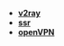 * [**v2ray**](/Network/科学上网/v2ray/README)  
* [**ssr**](/Network/科学上网/ssr/_navbar)  
* [**openVPN**](/Network/科学上网/openVPN/_navbar)  
